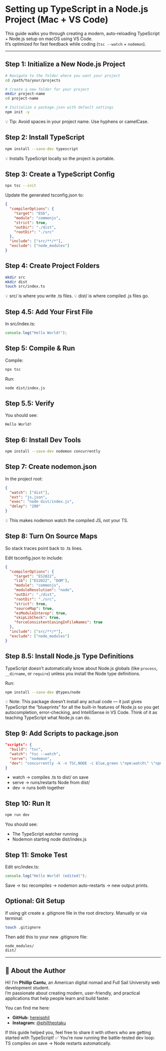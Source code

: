 # Setting up TypeScript in a Node.js Project (Mac + VS Code)

This guide walks you through creating a modern, auto-reloading TypeScript + Node.js setup on macOS using VS Code.  
It’s optimized for fast feedback while coding (`tsc --watch` + `nodemon`).

---

## Step 1: Initialize a New Node.js Project

```bash
# Navigate to the folder where you want your project
cd /path/to/your/projects

# Create a new folder for your project
mkdir project-name
cd project-name

# Initialize a package.json with default settings
npm init -y

```

💡 Tip: Avoid spaces in your project name. Use hyphens or camelCase.

## Step 2: Install TypeScript

```bash
npm install --save-dev typescript
```

💡 Installs TypeScript locally so the project is portable.

## Step 3: Create a TypeScript Config

```bash
npx tsc --init
```

Update the generated tsconfig.json to:

```json
{
  "compilerOptions": {
    "target": "ES6",
    "module": "commonjs",
    "strict": true,
    "outDir": "./dist",
    "rootDir": "./src"
  },
  "include": ["src/**/*"],
  "exclude": ["node_modules"]
}
```

## Step 4: Create Project Folders

```bash
mkdir src
mkdir dist
touch src/index.ts
```

💡 src/ is where you write .ts files.
💡 dist/ is where compiled .js files go.

## Step 4.5: Add Your First File

In src/index.ts:

```typescript
console.log("Hello World!");
```

## Step 5: Compile & Run

Compile:

```bash
npx tsc
```

Run:

```bash
node dist/index.js
```

## Step 5.5: Verify

You should see:

```bash
Hello World!
```

## Step 6: Install Dev Tools

```bash
npm install --save-dev nodemon concurrently
```

## Step 7: Create nodemon.json

In the project root:

```json
{
  "watch": ["dist"],
  "ext": "js,json",
  "exec": "node dist/index.js",
  "delay": "200"
}
```

💡 This makes nodemon watch the compiled JS, not your TS.

## Step 8: Turn On Source Maps

So stack traces point back to .ts lines.

Edit tsconfig.json to include:

```json
{
  "compilerOptions": {
    "target": "ES2022",
    "lib": ["ES2022", "DOM"],
    "module": "commonjs",
    "moduleResolution": "node",
    "outDir": "./dist",
    "rootDir": "./src",
    "strict": true,
    "sourceMap": true,
    "esModuleInterop": true,
    "skipLibCheck": true,
    "forceConsistentCasingInFileNames": true
  },
  "include": ["src/**/*"],
  "exclude": ["node_modules"]
}
```

## Step 8.5: Install Node.js Type Definitions

TypeScript doesn’t automatically know about Node.js globals (like `process`, `__dirname`, or `require`) unless you install the Node type definitions.

Run:

```bash
npm install --save-dev @types/node
```

💡 Note:
This package doesn’t install any actual code — it just gives TypeScript the “blueprints” for all the built-in features of Node.js so you get autocompletion, error-checking, and IntelliSense in VS Code.
Think of it as teaching TypeScript what Node.js can do.

## Step 9: Add Scripts to package.json

```json
"scripts": {
  "build": "tsc",
  "watch": "tsc --watch",
  "serve": "nodemon",
  "dev": "concurrently -k -n TSC,NODE -c blue,green \"npm:watch\" \"npm:serve\""
}
```

- watch → compiles .ts to dist/ on save
- serve → runs/restarts Node from dist/
- dev → runs both together

## Step 10: Run It

```bash
npm run dev
```

You should see:

- The TypeScript watcher running
- Nodemon starting node dist/index.js

## Step 11: Smoke Test

Edit src/index.ts:

```typescript
console.log("Hello World! (edited)");
```

Save → tsc recompiles → nodemon auto-restarts → new output prints.

## Optional: Git Setup

If using git create a .gitignore file in the root directory. Manually or via terminal:

```bash
touch .gitignore
```

Then add this to your new .gitignore file:

```bash
node_modules/
dist/
```
---

## 👋 About the Author

Hi! I’m **Phillip Cantu**, an American digital nomad and Full Sail University web development student.  
I’m passionate about creating modern, user-friendly, and practical applications that help people learn and build faster.

You can find me here:  
- **GitHub:** [hereisphil](https://github.com/hereisphil)  
- **Instagram:** [@philtheotaku](https://www.instagram.com/philtheotaku/)  

If this guide helped you, feel free to share it with others who are getting started with TypeScript!
✅ You’re now running the battle-tested dev loop:
TS compiles on save → Node restarts automatically.
